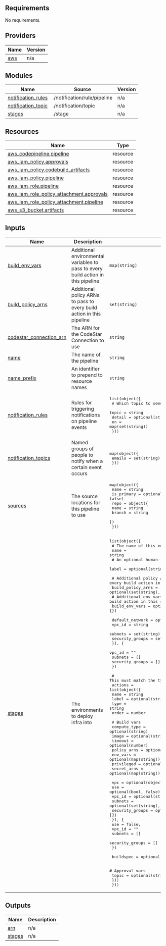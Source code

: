 <!-- BEGIN_TF_DOCS -->
## Requirements

No requirements.

## Providers

| Name | Version |
|------|---------|
| <a name="provider_aws"></a> [aws](#provider\_aws) | n/a |

## Modules

| Name | Source | Version |
|------|--------|---------|
| <a name="module_notification_rules"></a> [notification\_rules](#module\_notification\_rules) | ./notification/rule/pipeline | n/a |
| <a name="module_notification_topic"></a> [notification\_topic](#module\_notification\_topic) | ./notification/topic | n/a |
| <a name="module_stages"></a> [stages](#module\_stages) | ./stage | n/a |

## Resources

| Name | Type |
|------|------|
| [aws_codepipeline.pipeline](https://registry.terraform.io/providers/hashicorp/aws/latest/docs/resources/codepipeline) | resource |
| [aws_iam_policy.approvals](https://registry.terraform.io/providers/hashicorp/aws/latest/docs/resources/iam_policy) | resource |
| [aws_iam_policy.codebuild_artifacts](https://registry.terraform.io/providers/hashicorp/aws/latest/docs/resources/iam_policy) | resource |
| [aws_iam_policy.pipeline](https://registry.terraform.io/providers/hashicorp/aws/latest/docs/resources/iam_policy) | resource |
| [aws_iam_role.pipeline](https://registry.terraform.io/providers/hashicorp/aws/latest/docs/resources/iam_role) | resource |
| [aws_iam_role_policy_attachment.approvals](https://registry.terraform.io/providers/hashicorp/aws/latest/docs/resources/iam_role_policy_attachment) | resource |
| [aws_iam_role_policy_attachment.pipeline](https://registry.terraform.io/providers/hashicorp/aws/latest/docs/resources/iam_role_policy_attachment) | resource |
| [aws_s3_bucket.artifacts](https://registry.terraform.io/providers/hashicorp/aws/latest/docs/resources/s3_bucket) | resource |

## Inputs

| Name | Description | Type | Default | Required |
|------|-------------|------|---------|:--------:|
| <a name="input_build_env_vars"></a> [build\_env\_vars](#input\_build\_env\_vars) | Additional environmental variables to pass to every build action in this pipeline | `map(string)` | n/a | yes |
| <a name="input_build_policy_arns"></a> [build\_policy\_arns](#input\_build\_policy\_arns) | Additional policy ARNs to pass to every build action in this pipeline | `set(string)` | n/a | yes |
| <a name="input_codestar_connection_arn"></a> [codestar\_connection\_arn](#input\_codestar\_connection\_arn) | The ARN for the CodeStar Connection to use | `string` | n/a | yes |
| <a name="input_name"></a> [name](#input\_name) | The name of the pipeline | `string` | n/a | yes |
| <a name="input_name_prefix"></a> [name\_prefix](#input\_name\_prefix) | An identifier to prepend to resource names | `string` | n/a | yes |
| <a name="input_notification_rules"></a> [notification\_rules](#input\_notification\_rules) | Rules for triggering notifications on pipeline events | <pre>list(object({<br>    # Which topic to send notifications to <br>    topic  = string<br>    detail = optional(string, "BASIC")<br>    on     = map(set(string))<br>  }))</pre> | n/a | yes |
| <a name="input_notification_topics"></a> [notification\_topics](#input\_notification\_topics) | Named groups of people to notify when a certain event occurs | <pre>map(object({<br>    emails = set(string)<br>  }))</pre> | n/a | yes |
| <a name="input_sources"></a> [sources](#input\_sources) | The source locations for this pipeline to use | <pre>map(object({<br>    name       = string<br>    is_primary = optional(bool, false)<br>    repo = object({<br>      name   = string<br>      branch = string<br>    })<br>  }))</pre> | n/a | yes |
| <a name="input_stages"></a> [stages](#input\_stages) | The environments to deploy infra into | <pre>list(object({<br>    # The name of this environment<br>    name = string<br>    # An optional human-readable label to apply to the stage<br>    label = optional(string)<br><br>    # Additional policy ARNs to pass to every build action in this stage<br>    build_policy_arns = optional(set(string), [])<br>    # Additional env vars to pass to every build action in this stage<br>    build_env_vars = optional(map(string), {})<br><br>    default_network = optional(object({<br>      vpc_id          = string<br>      subnets         = set(string)<br>      security_groups = set(string)<br>      }), {<br>      vpc_id          = ""<br>      subnets         = []<br>      security_groups = []<br>    })<br><br>    # This must match the type definition in ./stage/inputs.tf<br>    actions = list(object({<br>      name  = string<br>      label = optional(string)<br>      type  = string<br>      order = number<br><br>      # Build vars<br>      compute_type = optional(string)<br>      image        = optional(string)<br>      timeout      = optional(number)<br>      policy_arns  = optional(set(string))<br>      env_vars     = optional(map(string))<br>      privileged   = optional(bool)<br>      secret_arns  = optional(map(string))<br><br>      vpc = optional(object({<br>        use             = optional(bool, false)<br>        vpc_id          = optional(string, "")<br>        subnets         = optional(set(string), [])<br>        security_groups = optional(set(string), [])<br>        }), {<br>        use             = false,<br>        vpc_id          = ""<br>        subnets         = []<br>        security_groups = []<br>      })<br><br>      buildspec = optional(string)<br><br>      # Approval vars<br>      topic = optional(string)<br>    }))<br>  }))</pre> | n/a | yes |

## Outputs

| Name | Description |
|------|-------------|
| <a name="output_arn"></a> [arn](#output\_arn) | n/a |
| <a name="output_stages"></a> [stages](#output\_stages) | n/a |
<!-- END_TF_DOCS -->